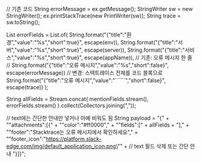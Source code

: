 // 기존 코드
String errorMessage = ex.getMessage();
StringWriter sw = new StringWriter();
ex.printStackTrace(new PrintWriter(sw));
String trace = sw.toString();

List<String> errorFields = List.of(
    String.format("{\"title\":\"환경\",\"value\":\"%s\",\"short\":true}", escape(env)),
    String.format("{\"title\":\"서버\",\"value\":\"%s\",\"short\":true}", escape(server)),
    String.format("{\"title\":\"서비스\",\"value\":\"%s\",\"short\":true}", escape(appName)),
    // 기존: 오류 메시지 한 줄
    // String.format("{\"title\":\"오류 메시지\",\"value\":\"%s\",\"short\":false}", escape(errorMessage))
    // 변경: 스택트레이스 전체를 코드 블록으로
    String.format("{\"title\":\"오류 메시지\",\"value\":\"``````\",\"short\":false}", escape(trace))
);

String allFields = Stream.concat(
        mentionFields.stream(),
        errorFields.stream()
).collect(Collectors.joining(","));

// text에는 간단한 안내만 넣거나 아예 비워도 됨
String payload = "{" +
        "\"attachments\":[{" +
        "\"color\":\"#ff0000\"," +
        "\"fields\":[" + allFields + "]," +
        "\"footer\":\"Stacktrace는 오류 메시지에서 확인하세요\"," +
        "\"footer_icon\":\"https://platform.slack-edge.com/img/default_application_icon.png\"" +
        // text 필드 삭제 또는 간단 안내
        "}]}";
